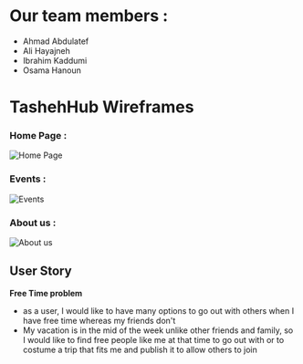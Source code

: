 # Our team members :
- Ahmad Abdulatef
- Ali Hayajneh
- Ibrahim Kaddumi
- Osama Hanoun

# TashehHub Wireframes 
### Home Page  :
 ![Home Page ](https://github.com/AhmadKheder/Test/blob/master/Tasheeh%20wireframes/Home%20Page.png)
 ### Events  :
 ![Events ](https://github.com/AhmadKheder/Test/blob/master/Tasheeh%20wireframes/Events.png)
  ### About us  :
 ![About us ](https://github.com/AhmadKheder/Test/blob/master/Tasheeh%20wireframes/About%20us.png)


## User Story
**Free Time problem**
+ as a user, I would like to have many options to go out with others when I have free time whereas my friends don't 
+ My vacation is in the mid of the week unlike other friends and family, so I would like to find free people like me at that time to go out with or to costume a trip that fits me and publish it to allow others to join 
